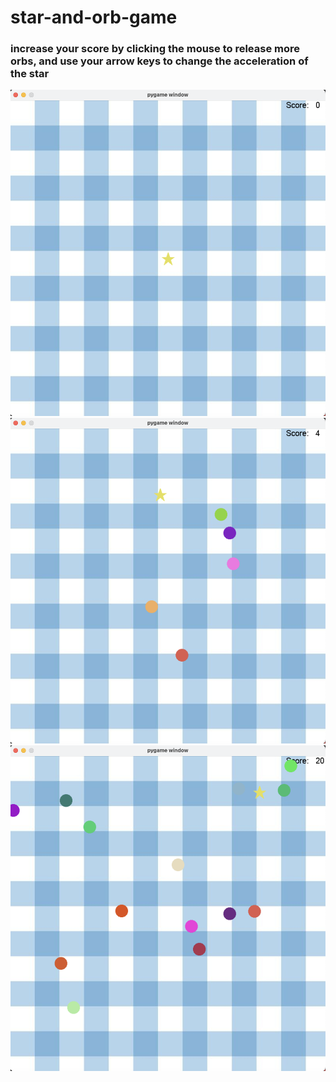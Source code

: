 # star-and-orb-game

### increase your score by clicking the mouse to release more orbs, and use your arrow keys to change the acceleration of the star


![image](./images/main%20page.png)
![image](./images/playing1.png)
![image](./images/playing2.png)